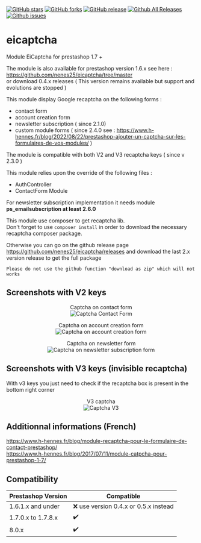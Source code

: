 [![GitHub stars](https://img.shields.io/github/stars/nenes25/eicaptcha)](https://github.com/nenes25/eicaptcha/stargazers) 
[![GitHub forks](https://img.shields.io/github/forks/nenes25/eicaptcha)](https://github.com/nenes25/eicaptcha/network) 
[![GitHub release](https://img.shields.io/github/v/release/nenes25/eicaptcha)](https://github.com/nenes25/eicaptcha/)
[![Github All Releases](https://img.shields.io/github/downloads/nenes25/eicaptcha/total.svg)]()
[![Github issues](https://img.shields.io/github/issues-raw/nenes25/eicaptcha)]()

# eicaptcha
Module EiCaptcha for prestashop 1.7 +

The module is also available for prestashop version 1.6.x see here : https://github.com/nenes25/eicaptcha/tree/master  
or download 0.4.x releases ( This version remains available but support and evolutions are stopped )   

This module display Google recaptcha on the following forms :
 - contact form
 - account creation form
 - newsletter subscription ( since 2.1.0)
 - custom module forms ( since 2.4.0 see : https://www.h-hennes.fr/blog/2022/08/22/prestashop-ajouter-un-captcha-sur-les-formulaires-de-vos-modules/ )

The module is compatible with both V2 and V3 recaptcha keys ( since v 2.3.0 )  

 This module relies upon the override of the following files :
 - AuthController
 - ContactForm Module

For newsletter subscription implementation it needs module **ps_emailsubscription at least  2.6.0**

 This module use composer to get recaptcha lib.  
 Don't forget to use `composer install` in order to download the necessary recaptcha composer package.   
 
 Otherwise you can go on the github release page https://github.com/nenes25/eicaptcha/releases and download the last 2.x version release to get the full package    
 
`Please do not use the github function "download as zip" which will not works`

 Screenshots with V2 keys
---

<p align="center">
	Captcha on contact form <br />
	<img src="https://www.h-hennes.fr/blog/wp-content/uploads/2017/07/eicaptcha-17-contact.jpg" alt="Captcha Contact Form" />
</p>

<p align="center">
	Captcha on account creation form <br />
	<img src="https://www.h-hennes.fr/blog/wp-content/uploads/2017/07/eicaptcha-17-account.jpg" alt="Captcha on account creation form" />
</p>

<p align="center">
	Captcha on newsletter form <br />
	<img src="https://www.h-hennes.fr/blog/wp-content/uploads/2021/03/captcha-newsletter.png" alt="Captcha on newsletter subscription form" />
</p>

Screenshots with V3 keys (invisible recaptcha)
---

With v3 keys you just need to check if the recaptcha box is present in the bottom right corner

<p align="center">
	V3 captcha <br />
	<img src="https://www.h-hennes.fr/blog/wp-content/uploads/2021/10/eicaptcha-v3.png" alt="Captcha V3" />
</p>

 Additionnal informations (French)
---

https://www.h-hennes.fr/blog/module-recaptcha-pour-le-formulaire-de-contact-prestashop/  
https://www.h-hennes.fr/blog/2017/07/11/module-catpcha-pour-prestashop-1-7/

 Compatibility
---

| Prestashop Version | Compatible |
|--------------------| -----------|
| 1.6.1.x and under  | :x: use version 0.4.x or 0.5.x instead |
| 1.7.0.x to 1.7.8.x | :heavy_check_mark: |
| 8.0.x              | :heavy_check_mark:|
